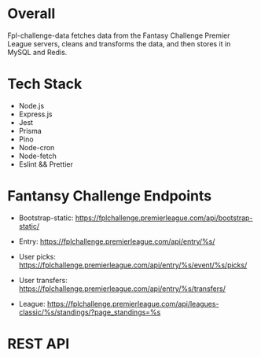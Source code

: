 # Overall

Fpl-challenge-data fetches data from the Fantasy Challenge Premier League servers, cleans and transforms the data, and then stores it in MySQL and Redis.

# Tech Stack

- Node.js
- Express.js
- Jest
- Prisma
- Pino
- Node-cron
- Node-fetch
- Eslint && Prettier

# Fantansy Challenge Endpoints

- Bootstrap-static: https://fplchallenge.premierleague.com/api/bootstrap-static/

- Entry: https://fplchallenge.premierleague.com/api/entry/%s/

- User picks: https://fplchallenge.premierleague.com/api/entry/%s/event/%s/picks/

- User transfers: https://fplchallenge.premierleague.com/api/entry/%s/transfers/

- League: https://fplchallenge.premierleague.com/api/leagues-classic/%s/standings/?page_standings=%s

# REST API
